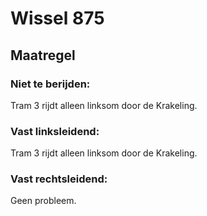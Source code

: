 # Wissel 875
## Maatregel
### Niet te berijden:
Tram 3 rijdt alleen linksom door de Krakeling.
### Vast linksleidend:
Tram 3 rijdt alleen linksom door de Krakeling.
### Vast rechtsleidend:
Geen probleem.
